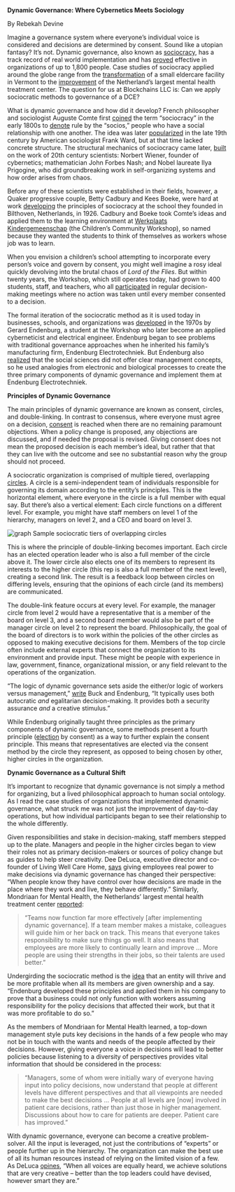 **Dynamic Governance: Where Cybernetics Meets Sociology**

By Rebekah Devine

Imagine a governance system where everyone’s individual voice is considered and
decisions are determined by consent. Sound like a utopian fantasy? It’s not.
Dynamic governance, also known as
[sociocracy](https://www.sociocracy.info/what-is-sociocracy/), has a track
record of real world implementation and has
[proved](http://sociocracyconsulting.com/wp-content/uploads/2016/04/CreativeForces-updated2012.pdf)
effective in organizations of up to 1,800 people. Case studies of sociocracy
applied around the globe range from the
[transformation](http://sociocracyconsulting.com/wp-content/uploads/2016/03/Living-Well-DG.pdf)
of a small eldercare facility in Vermont to the
[improvement](http://sociocracyconsulting.com/wp-content/uploads/2016/05/Mondriaan-Case-history.pdf)
of the Netherland’s largest mental health treatment center. The question for us
at Blockchains LLC is: Can we apply sociocratic methods to governance of a DCE?

What is dynamic governance and how did it develop? French philosopher and
sociologist Auguste Comte first
[coined](http://thesociocracygroup.com/about-us/) the term “sociocracy” in the
early 1800s to [denote](https://participedia.net/en/methods/sociocracy) rule by
the “socios,” people who have a social relationship with one another. The idea
was later [popularized](https://www.sociocracy.info/sociocracy-faq/) in the late
19th century by American sociologist Frank Ward, but at that time lacked
concrete structure. The structural mechanics of sociocracy came later,
[built](http://sociocracyconsulting.com/wp-content/uploads/2016/04/CreativeForces-updated2012.pdf)
on the work of 20th century scientists: Norbert Wiener, founder of cybernetics;
mathematician John Forbes Nash; and Nobel laureate Ilya Prigogine, who did
groundbreaking work in self-organizing systems and how order arises from chaos.

Before any of these scientists were established in their fields, however, a
Quaker progressive couple, Betty Cadbury and Kees Boeke, were hard at work
[developing](https://www.sociocracy.info/first-implementation-of-sociocracy/)
the principles of sociocracy at the school they founded in Bilthoven,
Netherlands, in 1926. Cadbury and Boeke took Comte’s ideas and applied them to
the learning environment at [Werkplaats
Kindergemeenschap](https://www.ecophon.com/en/knowledge/de-werkplaats/) (the
Children’s Community Workshop), so named because they wanted the students to
think of themselves as workers whose job was to learn.

When you envision a children’s school attempting to incorporate every person’s
voice and govern by consent, you might well imagine a rosy ideal quickly
devolving into the brutal chaos of *Lord of the Flies*. But within twenty years,
the Workshop, which still operates today, had grown to 400 students, staff, and
teachers, who all
[participated](https://www.sociocracy.info/first-implementation-of-sociocracy/)
in regular decision-making meetings where no action was taken until every member
consented to a decision.

The formal iteration of the sociocratic method as it is used today in
businesses, schools, and organizations was
[developed](http://thesociocracygroup.com/about-us/) in the 1970s by Gerard
Endenburg, a student at the Workshop who later become an applied cyberneticist
and electrical engineer. Endenburg began to see problems with traditional
governance approaches when he inherited his family’s manufacturing firm,
Endenburg Electrotechniek. But Endenburg also
[realized](http://sociocracyconsulting.com/wp-content/uploads/2016/04/CreativeForces-updated2012.pdf)
that the social sciences did not offer clear management concepts, so he used
analogies from electronic and biological processes to create the three primary
components of dynamic governance and implement them at Endenburg
Electrotechniek.

**Principles of Dynamic Governance**

The main principles of dynamic governance are known as consent, circles, and
double-linking. In contrast to consensus, where everyone must agree on a
decision,
[consent](http://thesociocracygroup.com/home/basic-principles/4-principles/) is
reached when there are no remaining paramount objections. When a policy change
is proposed, any objections are discussed, and if needed the proposal is
revised. Giving consent does not mean the proposed decision is each member’s
ideal, but rather that that they can live with the outcome and see no
substantial reason why the group should not proceed.

A sociocratic organization is comprised of multiple tiered, overlapping
[circles](http://www.sociocracyforall.org/wp-content/uploads/2017/04/Organizational-structure_ELC_corrected.pdf).
A circle is a semi-independent team of individuals responsible for governing its
domain according to the entity’s principles. This is the horizontal element,
where everyone in the circle is a full member with equal say. But there’s also a
vertical element: Each circle functions on a different level. For example, you
might have staff members on level 1 of the hierarchy, managers on level 2, and a
CEO and board on level 3.

![graph](https://user-images.githubusercontent.com/49038722/60052083-48f1c180-9689-11e9-9ab8-0f723c08882f.png)
Sample sociocratic tiers of overlapping circles

This is where the principle of double-linking becomes important. Each circle has
an elected operation leader who is also a full member of the circle above it.
The lower circle also elects one of its members to represent its interests to
the higher circle (this rep is also a full member of the next level), creating a
second link. The result is a feedback loop between circles on differing levels,
ensuring that the opinions of each circle (and its members) are communicated.

The double-link feature occurs at every level. For example, the manager circle
from level 2 would have a representative that is a member of the board on level
3, and a second board member would also be part of the manager circle on level 2
to represent the board. Philosophically, the goal of the board of directors is
to work within the policies of the other circles as opposed to making executive
decisions for them. Members of the top circle often include external experts
that connect the organization to its environment and provide input. These might
be people with experience in law, government, finance, organizational mission,
or any field relevant to the operations of the organization.

“The logic of dynamic governance sets aside the either/or logic of workers
versus management,”
[write](http://sociocracyconsulting.com/wp-content/uploads/2016/04/CreativeForces-updated2012.pdf)
Buck and Endenburg, “It typically uses both autocratic *and* egalitarian
decision-making. It provides both a security assurance *and* a creative
stimulus.”

While Endenburg originally taught three principles as the primary components of
dynamic governance, some methods present a fourth principle
([election](http://thesociocracygroup.com/home/basic-principles/4-principles/)
by consent) as a way to further explain the consent principle. This means that
representatives are elected via the consent method by the circle they represent,
as opposed to being chosen by other, higher circles in the organization.

**Dynamic Governance as a Cultural Shift**

It’s important to recognize that dynamic governance is not simply a method for
organizing, but a lived philosophical approach to human social ontology. As I
read the case studies of organizations that implemented dynamic governance, what
struck me was not just the improvement of day-to-day operations, but how
individual participants began to see their relationship to the whole
differently.

Given responsibilities and stake in decision-making, staff members stepped up to
the plate. Managers and people in the higher circles began to view their roles
not as primary decision-makers or sources of policy change but as guides to help
steer creativity. Dee DeLuca, executive director and co-founder of Living Well
Care Home,
[says](http://sociocracyconsulting.com/wp-content/uploads/2016/03/Living-Well-DG.pdf)
giving employees real power to make decisions via dynamic governance has changed
their perspective: “When people know they have control over how decisions are
made in the place where they work and live, they behave differently.” Similarly,
Mondriaan for Mental Health, the Netherlands’ largest mental health treatment
center
[reported](http://sociocracyconsulting.com/wp-content/uploads/2016/05/Mondriaan-Case-history.pdf):

>   “Teams now function far more effectively [after implementing dynamic
>   governance]. If a team member makes a mistake, colleagues will guide him or
>   her back on track. This means that everyone takes responsibility to make
>   sure things go well. It also means that employees are more likely to
>   continually learn and improve … More people are using their strengths in
>   their jobs, so their talents are used better.”

Undergirding the sociocratic method is the
[idea](http://sociocracyconsulting.com/wp-content/uploads/2016/04/CreativeForces-updated2012.pdf)
that an entity will thrive and be more profitable when all its members are given
ownership and a say. “Endenburg developed these principles and applied them in
his company to prove that a business could not only function with workers
assuming responsibility for the policy decisions that affected their work, but
that it was more profitable to do so.”

As the members of Mondriaan for Mental Health learned, a top-down management
style puts key decisions in the hands of a few people who may not be in touch
with the wants and needs of the people affected by their decisions. However,
giving everyone a voice in decisions will lead to better policies because
listening to a diversity of perspectives provides vital information that should
be considered in the process:

>   “Managers, some of whom were initially wary of everyone having input into
>   policy decisions, now understand that people at different levels have
>   different perspectives and that all viewpoints are needed to make the best
>   decisions … People at all levels are [now] involved in patient care
>   decisions, rather than just those in higher management. Discussions about
>   how to care for patients are deeper. Patient care has improved.”

With dynamic governance, everyone can become a creative problem-solver. All the
input is leveraged, not just the contributions of “experts” or people further up
in the hierarchy. The organization can make the best use of all its human
resources instead of relying on the limited vision of a few. As DeLuca
[opines](http://sociocracyconsulting.com/wp-content/uploads/2016/03/Living-Well-DG.pdf),
“When all voices are equally heard, we achieve solutions that are very creative
– better than the top leaders could have devised, however smart they are.”
